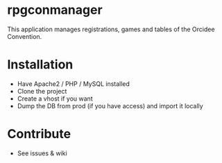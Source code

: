 # rpgconmanager
This application manages registrations, games and tables of the Orcidee Convention.

# Installation
* Have Apache2 / PHP / MySQL installed
* Clone the project
* Create a vhost if you want
* Dump the DB from prod (if you have access) and import it locally

# Contribute
* See issues & wiki